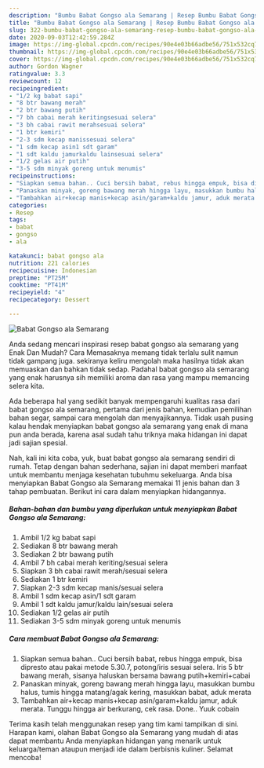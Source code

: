```yaml
---
description: "Bumbu Babat Gongso ala Semarang | Resep Bumbu Babat Gongso ala Semarang Yang Lezat Sekali"
title: "Bumbu Babat Gongso ala Semarang | Resep Bumbu Babat Gongso ala Semarang Yang Lezat Sekali"
slug: 322-bumbu-babat-gongso-ala-semarang-resep-bumbu-babat-gongso-ala-semarang-yang-lezat-sekali
date: 2020-09-03T12:42:59.284Z
image: https://img-global.cpcdn.com/recipes/90e4e03b66adbe56/751x532cq70/babat-gongso-ala-semarang-foto-resep-utama.jpg
thumbnail: https://img-global.cpcdn.com/recipes/90e4e03b66adbe56/751x532cq70/babat-gongso-ala-semarang-foto-resep-utama.jpg
cover: https://img-global.cpcdn.com/recipes/90e4e03b66adbe56/751x532cq70/babat-gongso-ala-semarang-foto-resep-utama.jpg
author: Gordon Wagner
ratingvalue: 3.3
reviewcount: 12
recipeingredient:
- "1/2 kg babat sapi"
- "8 btr bawang merah"
- "2 btr bawang putih"
- "7 bh cabai merah keritingsesuai selera"
- "3 bh cabai rawit merahsesuai selera"
- "1 btr kemiri"
- "2-3 sdm kecap manissesuai selera"
- "1 sdm kecap asin1 sdt garam"
- "1 sdt kaldu jamurkaldu lainsesuai selera"
- "1/2 gelas air putih"
- "3-5 sdm minyak goreng untuk menumis"
recipeinstructions:
- "Siapkan semua bahan.. Cuci bersih babat, rebus hingga empuk, bisa dipresto atau pakai metode 5.30.7, potong/iris sesuai selera. Iris 5 btr bawang merah, sisanya haluskan bersama bawang putih+kemiri+cabai"
- "Panaskan minyak, goreng bawang merah hingga layu, masukkan bumbu halus, tumis hingga matang/agak kering, masukkan babat, aduk merata"
- "Tambahkan air+kecap manis+kecap asin/garam+kaldu jamur, aduk merata. Tunggu hingga air berkurang, cek rasa. Done.. Yuuk cobain"
categories:
- Resep
tags:
- babat
- gongso
- ala

katakunci: babat gongso ala 
nutrition: 221 calories
recipecuisine: Indonesian
preptime: "PT25M"
cooktime: "PT41M"
recipeyield: "4"
recipecategory: Dessert

---
```



![Babat Gongso ala Semarang](https://img-global.cpcdn.com/recipes/90e4e03b66adbe56/751x532cq70/babat-gongso-ala-semarang-foto-resep-utama.jpg)

Anda sedang mencari inspirasi resep babat gongso ala semarang yang Enak Dan Mudah? Cara Memasaknya memang tidak terlalu sulit namun tidak gampang juga. sekiranya keliru mengolah maka hasilnya tidak akan memuaskan dan bahkan tidak sedap. Padahal babat gongso ala semarang yang enak harusnya sih memiliki aroma dan rasa yang mampu memancing selera kita.

Ada beberapa hal yang sedikit banyak mempengaruhi kualitas rasa dari babat gongso ala semarang, pertama dari jenis bahan, kemudian pemilihan bahan segar, sampai cara mengolah dan menyajikannya. Tidak usah pusing kalau hendak menyiapkan babat gongso ala semarang yang enak di mana pun anda berada, karena asal sudah tahu triknya maka hidangan ini dapat jadi sajian spesial.




Nah, kali ini kita coba, yuk, buat babat gongso ala semarang sendiri di rumah. Tetap dengan bahan sederhana, sajian ini dapat memberi manfaat untuk membantu menjaga kesehatan tubuhmu sekeluarga. Anda bisa menyiapkan Babat Gongso ala Semarang memakai 11 jenis bahan dan 3 tahap pembuatan. Berikut ini cara dalam menyiapkan hidangannya.

<!--inarticleads1-->

##### Bahan-bahan dan bumbu yang diperlukan untuk menyiapkan Babat Gongso ala Semarang:

1. Ambil 1/2 kg babat sapi
1. Sediakan 8 btr bawang merah
1. Sediakan 2 btr bawang putih
1. Ambil 7 bh cabai merah keriting/sesuai selera
1. Siapkan 3 bh cabai rawit merah/sesuai selera
1. Sediakan 1 btr kemiri
1. Siapkan 2-3 sdm kecap manis/sesuai selera
1. Ambil 1 sdm kecap asin/1 sdt garam
1. Ambil 1 sdt kaldu jamur/kaldu lain/sesuai selera
1. Sediakan 1/2 gelas air putih
1. Sediakan 3-5 sdm minyak goreng untuk menumis




<!--inarticleads2-->

##### Cara membuat Babat Gongso ala Semarang:

1. Siapkan semua bahan.. Cuci bersih babat, rebus hingga empuk, bisa dipresto atau pakai metode 5.30.7, potong/iris sesuai selera. Iris 5 btr bawang merah, sisanya haluskan bersama bawang putih+kemiri+cabai
1. Panaskan minyak, goreng bawang merah hingga layu, masukkan bumbu halus, tumis hingga matang/agak kering, masukkan babat, aduk merata
1. Tambahkan air+kecap manis+kecap asin/garam+kaldu jamur, aduk merata. Tunggu hingga air berkurang, cek rasa. Done.. Yuuk cobain




Terima kasih telah menggunakan resep yang tim kami tampilkan di sini. Harapan kami, olahan Babat Gongso ala Semarang yang mudah di atas dapat membantu Anda menyiapkan hidangan yang menarik untuk keluarga/teman ataupun menjadi ide dalam berbisnis kuliner. Selamat mencoba!
